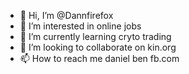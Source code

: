 - 👋 Hi, I’m @Dannfirefox
- 👀 I’m interested in online jobs
- 🌱 I’m currently learning cryto trading
- 💞️ I’m looking to collaborate on kin.org
- 📫 How to reach me daniel ben fb.com

<!---
Dannfirefox/Dannfirefox is a ✨ special ✨ repository because its `README.md` (this file) appears on your GitHub profile.
You can click the Preview link to take a look at your changes.
--->
